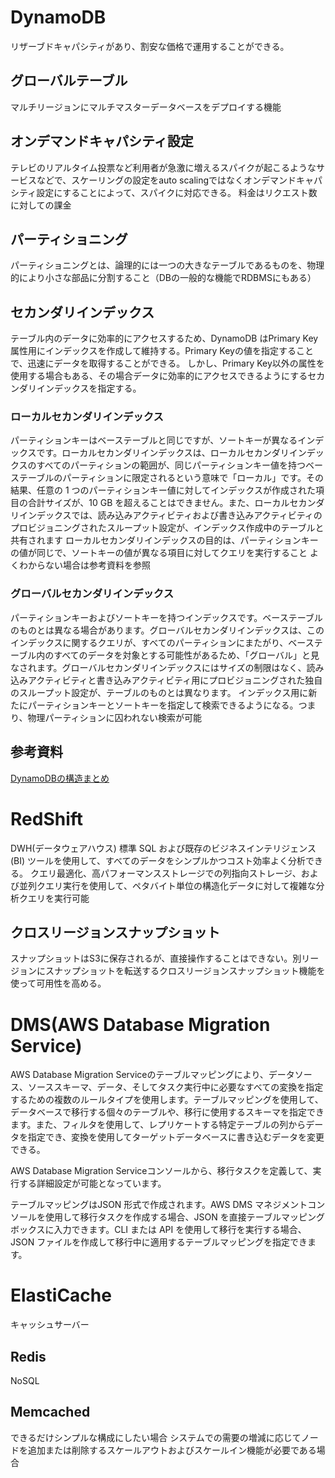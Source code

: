 # DynamoDB
リザーブドキャパシティがあり、割安な価格で運用することができる。

## グローバルテーブル
マルチリージョンにマルチマスターデータベースをデプロイする機能

## オンデマンドキャパシティ設定
テレビのリアルタイム投票など利用者が急激に増えるスパイクが起こるようなサービスなどで、スケーリングの設定をauto scalingではなくオンデマンドキャパシティ設定にすることによって、スパイクに対応できる。
料金はリクエスト数に対しての課金

## パーティショニング
パーティショニングとは、論理的には一つの大きなテーブルであるものを、物理的により小さな部品に分割すること（DBの一般的な機能でRDBMSにもある）

## セカンダリインデックス
テーブル内のデータに効率的にアクセスするため、DynamoDB はPrimary Key属性用にインデックスを作成して維持する。Primary Keyの値を指定することで、迅速にデータを取得することができる。
しかし、Primary Key以外の属性を使用する場合もある、その場合データに効率的にアクセスできるようにするセカンダリインデックスを指定する。

### ローカルセカンダリインデックス
パーティションキーはベーステーブルと同じですが、ソートキーが異なるインデックスです。ローカルセカンダリインデックスは、ローカルセカンダリインデックスのすべてのパーティションの範囲が、同じパーティションキー値を持つベーステーブルのパーティションに限定されるという意味で「ローカル」です。その結果、任意の 1 つのパーティションキー値に対してインデックスが作成された項目の合計サイズが、10 GB を超えることはできません。また、ローカルセカンダリインデックスでは、読み込みアクティビティおよび書き込みアクティビティのプロビジョニングされたスループット設定が、インデックス作成中のテーブルと共有されます
ローカルセカンダリインデックスの目的は、パーティションキーの値が同じで、ソートキーの値が異なる項目に対してクエリを実行すること
よくわからない場合は参考資料を参照

### グローバルセカンダリインデックス
パーティションキーおよびソートキーを持つインデックスです。ベーステーブルのものとは異なる場合があります。グローバルセカンダリインデックスは、このインデックスに関するクエリが、すべてのパーティションにまたがり、ベーステーブル内のすべてのデータを対象とする可能性があるため、「グローバル」と見なされます。グローバルセカンダリインデックスにはサイズの制限はなく、読み込みアクティビティと書き込みアクティビティ用にプロビジョニングされた独自のスループット設定が、テーブルのものとは異なります。
インデックス用に新たにパーティションキーとソートキーを指定して検索できるようになる。つまり、物理パーティションに囚われない検索が可能

## 参考資料
[DynamoDBの構造まとめ](https://qiita.com/blackcat5016/items/c2af7d3d55093134bac3)

# RedShift
DWH(データウェアハウス)
標準 SQL および既存のビジネスインテリジェンス (BI) ツールを使用して、すべてのデータをシンプルかつコスト効率よく分析できる。
クエリ最適化、高パフォーマンスストレージでの列指向ストレージ、および並列クエリ実行を使用して、ペタバイト単位の構造化データに対して複雑な分析クエリを実行可能

## クロスリージョンスナップショット
スナップショットはS3に保存されるが、直接操作することはできない。別リージョンにスナップショットを転送するクロスリージョンスナップショット機能を使って可用性を高める。

# DMS(AWS Database Migration Service)
AWS Database Migration Serviceのテーブルマッピングにより、データソース、ソーススキーマ、データ、そしてタスク実行中に必要なすべての変換を指定するための複数のルールタイプを使用します。テーブルマッピングを使用して、データベースで移行する個々のテーブルや、移行に使用するスキーマを指定できます。また、フィルタを使用して、レプリケートする特定テーブルの列からデータを指定でき、変換を使用してターゲットデータベースに書き込むデータを変更できる。

AWS Database Migration Serviceコンソールから、移行タスクを定義して、実行する詳細設定が可能となっています。

テーブルマッピングはJSON 形式で作成されます。AWS DMS マネジメントコンソールを使用して移行タスクを作成する場合、JSON を直接テーブルマッピングボックスに入力できます。CLI または API を使用して移行を実行する場合、JSON ファイルを作成して移行中に適用するテーブルマッピングを指定できます。

# ElastiCache
キャッシュサーバー
## Redis
NoSQL
## Memcached
できるだけシンプルな構成にしたい場合
システムでの需要の増減に応じてノードを追加または削除するスケールアウトおよびスケールイン機能が必要である場合